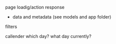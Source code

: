 page loadig/action response

- data and metadata (see models and app folder)

filters

callender which day? what day currently?
